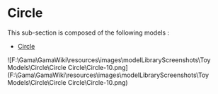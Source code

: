 # Circle

This sub-section is composed of the following models :

* [Circle](references#CircleCircle)

![F:\Gama\GamaWiki\resources\images\modelLibraryScreenshots\Toy Models\Circle\Circle Circle\Circle-10.png](F:\Gama\GamaWiki\resources\images\modelLibraryScreenshots\Toy Models\Circle\Circle Circle\Circle-10.png)


